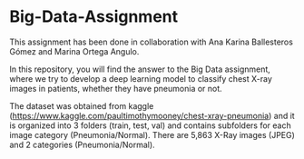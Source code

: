 # Big-Data-Assignment

This assignment has been done in collaboration with Ana Karina Ballesteros Gómez and Marina Ortega Angulo.

In this repository, you will find the answer to the Big Data assignment, where we try to develop a deep learning model to classify chest X-ray images in patients, whether they have pneumonia or not. 

The dataset was obtained from kaggle (https://www.kaggle.com/paultimothymooney/chest-xray-pneumonia) and it is organized into 3 folders (train, test, val) and contains subfolders for each image category (Pneumonia/Normal). There are 5,863 X-Ray images (JPEG) and 2 categories (Pneumonia/Normal).
